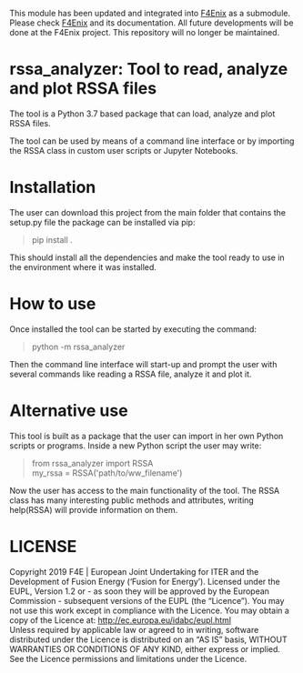 This module has been updated and integrated into [F4Enix](https://github.com/Fusion4Energy/F4Enix) as a submodule. Please check [F4Enix](https://github.com/Fusion4Energy/F4Enix) and its documentation. All future developments will be done at the F4Enix project. This repository will no longer be maintained.

# rssa_analyzer: Tool to read, analyze and plot RSSA files

The tool is a Python 3.7 based package that can load, analyze and plot RSSA files.

The tool can be used by means of a command line interface or by importing the RSSA class in 
custom user scripts or Jupyter Notebooks.

# Installation
The user can download this project from the main folder that contains the setup.py file the 
package can be installed via pip:
> pip install .

This should install all the dependencies and make the tool ready to use in the environment 
where it was installed.

# How to use
Once installed the tool can be started by executing the command:
> python -m rssa_analyzer

Then the command line interface will start-up and prompt the user with several commands like
reading a RSSA file, analyze it and plot it.

# Alternative use
This tool is built as a package that the user can import in her own Python scripts or 
programs. Inside a new Python script the user may write:
> from rssa_analyzer import RSSA\
> my_rssa = RSSA('path/to/ww_filename')

Now the user has access to the main functionality of the tool. The RSSA class has many 
interesting public methods and attributes, writing help(RSSA) will provide information on them.

# LICENSE
Copyright 2019 F4E | European Joint Undertaking for ITER and the Development of Fusion 
Energy (‘Fusion for Energy’). Licensed under the EUPL, Version 1.2 or - as soon they will
be approved by the European Commission - subsequent versions of the EUPL (the “Licence”).
You may not use this work except in compliance with the Licence. You may obtain a copy of
the Licence at: http://ec.europa.eu/idabc/eupl.html   
Unless required by applicable law or agreed to in writing, software distributed under
the Licence is distributed on an “AS IS” basis, WITHOUT WARRANTIES OR CONDITIONS OF ANY KIND,
either express or implied. See the Licence permissions and limitations under the Licence.

[src]: https://github.com/Radiation-Transport/rssa_analyzer
